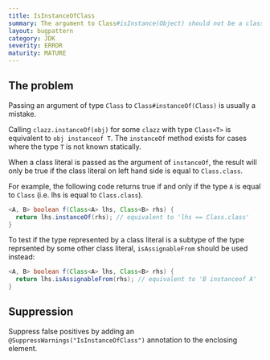 ```yaml
---
title: IsInstanceOfClass
summary: The argument to Class#isInstance(Object) should not be a class literal
layout: bugpattern
category: JDK
severity: ERROR
maturity: MATURE
---
```


<!--
*** AUTO-GENERATED, DO NOT MODIFY ***
To make changes, edit the @BugPattern annotation or the explanation in docs/bugpattern.
-->

## The problem
Passing an argument of type `Class` to `Class#instanceOf(Class)` is usually a
mistake.

Calling `clazz.instanceOf(obj)` for some `clazz` with type `Class<T>` is
equivalent to `obj instanceof T`. The `instanceOf` method exists for cases
where the type `T` is not known statically.

When a class literal is passed as the argument of `instanceOf`, the result will
only be true if the class literal on left hand side is equal to `Class.class`.

For example, the following code returns true if and only if the type `A` is
equal to `Class` (i.e. lhs is equal to `Class.class`).

```java
<A, B> boolean f(Class<A> lhs, Class<B> rhs) {
  return lhs.instanceOf(rhs); // equivalent to 'lhs == Class.class'
}
```

To test if the type represented by a class literal is a subtype of the type
reprsented by some other class literal, `isAssignableFrom` should be used
instead:

```java
<A, B> boolean f(Class<A> lhs, Class<B> rhs) {
  return lhs.isAssignableFrom(rhs); // equivalent to 'B instanceof A'
}
```

## Suppression
Suppress false positives by adding an `@SuppressWarnings("IsInstanceOfClass")` annotation to the enclosing element.
